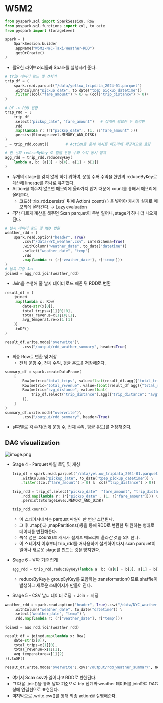 # W5M2

```python
from pyspark.sql import SparkSession, Row
from pyspark.sql.functions import col, to_date
from pyspark import StorageLevel

spark = (
    SparkSession.builder
    .appName("W5M2-NYC-Taxi-Weather-RDD")
    .getOrCreate()
)
```

- 필요한 라이브러리들과 Spark를 실행시켜 준다.

```python
# trip 데이터 로드 및 전처리
trip_df = (
    spark.read.parquet("/data/yellow_tripdata_2024-01.parquet")
    .withColumn("pickup_date", to_date("tpep_pickup_datetime"))        # 날짜 컬럼 생성
    .filter((col("fare_amount") > 0) & (col("trip_distance") > 0))     # 이상치 제거
)

# DF -> RDD 변환
trip_rdd = (
    trip_df
    .select("pickup_date", "fare_amount")   # 집계에 필요한 두 컬럼만
    .rdd
    .map(lambda r: (r["pickup_date"], (1, r["fare_amount"])))          # (date,(1, fare))
    .persist(StorageLevel.MEMORY_AND_DISK)
)
_ = trip_rdd.count()        # Action을 통해 캐시를 메모리에 확정적으로 올림

# 한 번의 reduceByKey 로 일별 운행 수와 수익 동시 집계
agg_rdd = trip_rdd.reduceByKey(
    lambda a, b: (a[0] + b[0], a[1] + b[1])
)
```

- 두개의 stage를 갖지 않게 하기 위하여, 운행 수와 수익을 한번의 reduceByKey로 계산해 lineage를 하나로 유지했다.
- Action을 해주지 않으면 메모리에 올라가지 않기 때문에 count를 통해서 메모리에 올려준다.
    - 코드상 trip_rdd.persist() 뒤에 Action( count() ) 을 넣어야 캐시가 실제로 메모리에 올라간다. → Lazy evaluation
- 각각 다르게 계산을 해주면 Scan parquet이 두번 일어나, stage가 하나 더 나오게 된다.

```python
# 날씨 데이터 로드 및 RDD 변환
weather_rdd = (
    spark.read.option("header", True)
        .csv("/data/NYC_weather.csv", inferSchema=True)
        .withColumn("weather_date", to_date("datetime"))
        .select("weather_date", "temp")
        .rdd
        .map(lambda r: (r["weather_date"], r["temp"]))
)
# 날짜 기준 Joi
joined = agg_rdd.join(weather_rdd)
```

- Join을 수행해 줄 날씨 데이터 로드 해준 뒤 RDD로 변환

```python
result_df = (
    joined
    .map(lambda x: Row(
        date=str(x[0]),
        total_trips=x[1][0][0],
        total_revenue=x[1][0][1],
        avg_temperature=x[1][1]
    ))
    .toDF()
)

result_df.write.mode("overwrite")\
        .csv("/output/rdd_weather_summary", header=True)
```

- 최종 Row로 변환 및 저장
    - 전체 운행 수, 전체 수익, 평균 온도를 저장해준다.

```python
summary_df = spark.createDataFrame(
    [
        Row(metric="total_trips", value=float(result_df.agg({"total_trips": "sum"}).first()[0])),
        Row(metric="total_revenue", value=float(result_df.agg({"total_revenue": "sum"}).first()[0])),
        Row(metric="avg_distance", value=float(
            trip_df.select("trip_distance").agg({"trip_distance": "avg"}).first()[0]
        )),
    ]
)
summary_df.write.mode("overwrite")\
        .csv("/output/rdd_summary", header=True)
```

- 날짜별로 각 수치(전체 운행 수, 전체 수익, 평균 온도)를 저장해준다.

## DAG visualization

![image.png](W5M2%2024672994258d801baaf6ffa1b65334ab/image.png)

- Stage 4 - Parquet 파일 로딩 및 캐싱
    
    ```python
    trip_df = spark.read.parquet("/data/yellow_tripdata_2024-01.parquet") \
        .withColumn("pickup_date", to_date("tpep_pickup_datetime")) \
        .filter((col("fare_amount") > 0) & (col("trip_distance") > 0))
    
    trip_rdd = trip_df.select("pickup_date", "fare_amount", "trip_distance") \
        .rdd.map(lambda r: (r["pickup_date"], (1, r["fare_amount"]))) \
        .persist(StorageLevel.MEMORY_AND_DISK)
    
    trip_rdd.count()  
    ```
    
    - 이 스테이지에서는 parquet 파일이 한 번만 스캔된다.
    - 그 후 .map()과 ,mapPartitions()등을 통해 RDD로 변환한 뒤 원하는 형태로 데이터를 변환해준다.
    - 녹색 점은 .count()로 캐시가 실제로 메모리에 올라간 것을 의미한다.
    - 이 스테이지 이후부터 trip_rdd를 재사용하게 설계하여 다시 scan parquet이 일어나 새로운 stage를 만드는 것을 방지한다.

- Stage 6 - 날짜 기준 집계
    
    ```python
    agg_rdd = trip_rdd.reduceByKey(lambda a, b: (a[0] + b[0], a[1] + b[1]))
    ```
    
    - reduceByKey는 groupByKey를 포함하는 transformation이므로 shuffle이 발생하고 새로운 스테이지가 만들어 진다.

- Stage 5 - CSV 날씨 데이터 로딩 + Join + 저장

```python
weather_rdd = spark.read.option("header", True).csv("/data/NYC_weather.csv", inferSchema=True) \
    .withColumn("weather_date", to_date("datetime")) \
    .select("weather_date", "temp") \
    .rdd.map(lambda r: (r["weather_date"], r["temp"]))

joined = agg_rdd.join(weather_rdd)

result_df = joined.map(lambda x: Row(
    date=str(x[0]),
    total_trips=x[1][0],
    total_revenue=x[1][1],
    avg_temperature=x[1][2]
)).toDF()

result_df.write.mode("overwrite").csv("/output/rdd_weather_summary", header=True)
```

- 여기서 Scan csv가 일어나고 RDD로 변한된다.
- 그 다음 .join()을 통해 날짜 기준으로 trip 집계와 weather 데이터를 join하여 DAG 상에 연결선으로 표현된다.
- 마지막으로 .write.csv()를 통해 최종 action을 실행해준다.